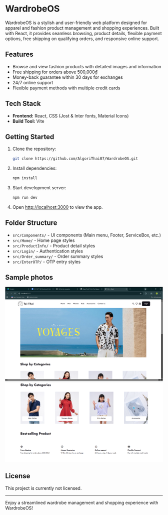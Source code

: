 # WardrobeOS

WardrobeOS is a stylish and user-friendly web platform designed for apparel and fashion product management and shopping experiences. Built with React, it provides seamless browsing, product details, flexible payment options, free shipping on qualifying orders, and responsive online support.

## Features

- Browse and view fashion products with detailed images and information
- Free shipping for orders above 500,000₫
- Money-back guarantee within 30 days for exchanges
- 24/7 online support
- Flexible payment methods with multiple credit cards

## Tech Stack

- **Frontend:** React, CSS (Jost & Inter fonts, Material Icons)
- **Build Tool:** Vite

## Getting Started

1. Clone the repository:
   ```bash
   git clone https://github.com/AlgoriThai07/WardrobeOS.git
   ```
2. Install dependencies:
   ```bash
   npm install
   ```
3. Start development server:
   ```bash
   npm run dev
   ```
4. Open [http://localhost:3000](http://localhost:3000) to view the app.

## Folder Structure

- `src/Components/` - UI components (Main menu, Footer, ServiceBox, etc.)
- `src/Home/` - Home page styles
- `src/ProductInfo/` - Product detail styles
- `src/Login/` - Authentication styles
- `src/Order_summary/` - Order summary styles
- `src/EnterOTP/` - OTP entry styles

## Sample photos

![WardrobeOS Screenshot2](WardrobeOS/src/assets/wardrobeOS_2.png)
![WardrobeOS Screenshot1](WardrobeOS/src/assets/wardrobeOS_1.png)

## License

This project is currently not licensed.

---

Enjoy a streamlined wardrobe management and shopping experience with WardrobeOS!
